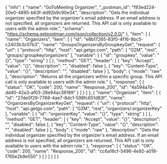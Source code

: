 {
  "info": {
    "name": "GoToMeeting Organizer",
    "_postman_id": "f93ed224-20e0-4895-b63f-dd92b9c90e34",
    "description": "Gets the individual organizer specified by the organizer's email address. If an email address is not specified, all organizers are returned. This API call is only available to users with the admin role.",
    "schema": "https://schema.getpostman.com/json/collection/v2.0.0/"
  },
  "item": [
    {
      "name": "Organizers",
      "item": [
        {
          "id": "e8b17265-83f0-4f16-8bc5-c2403b3c07b3",
          "name": "GroupsOrganizersByGroupkeyGet",
          "request": {
            "url": {
              "protocol": "http",
              "host": "api.getgo.com",
              "path": [
                "G2M",
                "rest",
                "groups/:groupkey/organizers"
              ],
              "variable": [
                {
                  "id": "groupkey",
                  "value": "{}",
                  "type": "string"
                }
              ]
            },
            "method": "GET",
            "header": [
              {
                "key": "Accept",
                "value": "{}",
                "description": "",
                "disabled": false
              },
              {
                "key": "Content-Type",
                "value": "{}",
                "description": "",
                "disabled": false
              }
            ],
            "body": {
              "mode": "raw"
            },
            "description": "Returns all the organizers within a specific group. This API call is only available to users with the admin role."
          },
          "response": [
            {
              "status": "OK",
              "code": 200,
              "name": "Response_200",
              "id": "4a594a7d-dd40-42a3-af03-28e94ac39189"
            }
          ]
        }
      ]
    },
    {
      "name": "Organizer",
      "item": [
        {
          "id": "27de0f29-7768-4ae7-8dc1-598fc651d83f",
          "name": "OrganizersByOrganizerKeyGet",
          "request": {
            "url": {
              "protocol": "http",
              "host": "api.getgo.com",
              "path": [
                "G2M",
                "rest",
                "organizers/:organizerKey"
              ],
              "variable": [
                {
                  "id": "organizerKey",
                  "value": "{}",
                  "type": "string"
                }
              ]
            },
            "method": "GET",
            "header": [
              {
                "key": "Accept",
                "value": "{}",
                "description": "",
                "disabled": false
              },
              {
                "key": "Content-Type",
                "value": "{}",
                "description": "",
                "disabled": false
              }
            ],
            "body": {
              "mode": "raw"
            },
            "description": "Gets the individual organizer specified by the organizer's email address. If an email address is not specified, all organizers are returned. This API call is only available to users with the admin role."
          },
          "response": [
            {
              "status": "OK",
              "code": 200,
              "name": "Response_200",
              "id": "cc6a16cf-5496-4e92-a018-f765e2b9e550"
            }
          ]
        }
      ]
    }
  ]
}